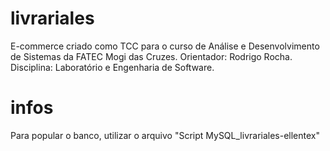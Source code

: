 # livrariales
E-commerce criado como TCC para o curso de Análise e Desenvolvimento de Sistemas da FATEC Mogi das Cruzes. 
Orientador: Rodrigo Rocha.
Disciplina: Laboratório e Engenharia de Software.

# infos
Para popular o banco, utilizar o arquivo "Script MySQL_livrariales-ellentex"

